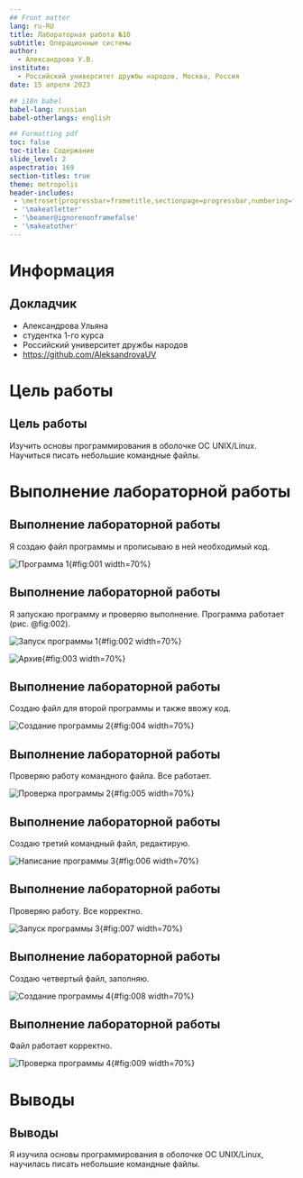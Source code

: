 ```yaml
---
## Front matter
lang: ru-RU
title: Лабораторная работа №10
subtitle: Операционные системы
author:
  - Александрова У.В.
institute:
  - Российский университет дружбы народов, Москва, Россия
date: 15 апреля 2023

## i18n babel
babel-lang: russian
babel-otherlangs: english

## Formatting pdf
toc: false
toc-title: Содержание
slide_level: 2
aspectratio: 169
section-titles: true
theme: metropolis
header-includes:
 - \metroset{progressbar=frametitle,sectionpage=progressbar,numbering=fraction}
 - '\makeatletter'
 - '\beamer@ignorenonframefalse'
 - '\makeatother'
---
```


# Информация

## Докладчик

  * Александрова Ульяна
  * студентка 1-го курса
  * Российский университет дружбы народов
  * <https://github.com/AleksandrovaUV>


# Цель работы

## Цель работы

Изучить основы программирования в оболочке ОС UNIX/Linux. Научиться писать небольшие командные файлы.

# Выполнение лабораторной работы

## Выполнение лабораторной работы

Я создаю файл программы и прописываю в ней необходимый код.

![Программа 1](image/1.PNG){#fig:001 width=70%}

## Выполнение лабораторной работы

Я запускаю программу и проверяю выполнение. Программа работает (рис. @fig:002).

![Запуск программы 1](image/3.PNG){#fig:002 width=70%}

![Архив](image/2.PNG){#fig:003 width=70%}

## Выполнение лабораторной работы

Создаю файл для второй программы и также ввожу код.

![Создание программы 2](image/4.PNG){#fig:004 width=70%}

## Выполнение лабораторной работы

Проверяю работу командного файла. Все работает.

![Проверка программы 2](image/5.PNG){#fig:005 width=70%}

## Выполнение лабораторной работы

Создаю третий командный файл, редактирую.

![Написание программы 3](image/6.PNG){#fig:006 width=70%}

## Выполнение лабораторной работы

Проверяю работу. Все корректно.

![Запуск программы 3](image/7.PNG){#fig:007 width=70%}

## Выполнение лабораторной работы

Создаю четвертый файл, заполняю.

![Создание программы 4](image/8.PNG){#fig:008 width=70%}

## Выполнение лабораторной работы

Файл работает корректно.

![Проверка программы 4](image/9.PNG){#fig:009 width=70%}

# Выводы

## Выводы

Я изучила основы программирования в оболочке ОС UNIX/Linux, научилась писать небольшие командные файлы.

